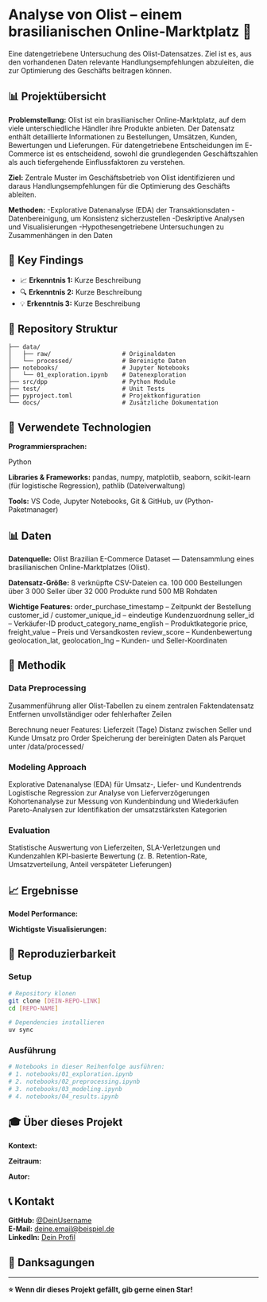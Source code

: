 
# Analyse von Olist – einem brasilianischen Online-Marktplatz 🚀

Eine datengetriebene Untersuchung des Olist-Datensatzes. Ziel ist es, aus den vorhandenen Daten relevante Handlungsempfehlungen abzuleiten, die zur Optimierung des Geschäfts beitragen können.

## 📊 Projektübersicht

**Problemstellung:** 
Olist ist ein brasilianischer Online-Marktplatz, auf dem viele unterschiedliche Händler ihre Produkte anbieten. Der Datensatz enthält detaillierte Informationen zu Bestellungen, Umsätzen, Kunden, Bewertungen und Lieferungen. Für datengetriebene Entscheidungen im E-Commerce ist es entscheidend, sowohl die grundlegenden Geschäftszahlen als auch tiefergehende Einflussfaktoren zu verstehen.

**Ziel:** 
Zentrale Muster im Geschäftsbetrieb von Olist identifizieren und daraus Handlungsempfehlungen für die Optimierung des Geschäfts ableiten.

**Methoden:** 
-Explorative Datenanalyse (EDA) der Transaktionsdaten
-Datenbereinigung, um Konsistenz sicherzustellen
-Deskriptive Analysen und Visualisierungen
-Hypothesengetriebene Untersuchungen zu Zusammenhängen in den Daten

## 🎯 Key Findings

<!-- Hier deine wichtigsten Erkenntnisse in 3-5 Bullet Points -->
- 📈 **Erkenntnis 1:** Kurze Beschreibung
- 🔍 **Erkenntnis 2:** Kurze Beschreibung  
- 💡 **Erkenntnis 3:** Kurze Beschreibung

## 📁 Repository Struktur

```
├── data/
│   ├── raw/                    # Originaldaten
│   └── processed/              # Bereinigte Daten
├── notebooks/                  # Jupyter Notebooks
│   └── 01_exploration.ipynb    # Datenexploration
├── src/dpp                     # Python Module
├── test/                       # Unit Tests
├── pyproject.toml              # Projektkonfiguration
└── docs/                       # Zusätzliche Dokumentation
```

## 🔧 Verwendete Technologien

**Programmiersprachen:**

Python

**Libraries & Frameworks:**
pandas, numpy, matplotlib, seaborn, scikit-learn (für logistische Regression), pathlib (Dateiverwaltung)

**Tools:**
VS Code, Jupyter Notebooks, Git & GitHub, uv (Python-Paketmanager)

## 📊 Daten

**Datenquelle:** 
Olist Brazilian E-Commerce Dataset
— Datensammlung eines brasilianischen Online-Marktplatzes (Olist).

**Datensatz-Größe:** 
8 verknüpfte CSV-Dateien
ca. 100 000 Bestellungen
über 3 000 Seller
über 32 000 Produkte
rund 500 MB Rohdaten

**Wichtige Features:** 
order_purchase_timestamp – Zeitpunkt der Bestellung
customer_id / customer_unique_id – eindeutige Kundenzuordnung
seller_id – Verkäufer-ID
product_category_name_english – Produktkategorie
price, freight_value – Preis und Versandkosten
review_score – Kundenbewertung
geolocation_lat, geolocation_lng – Kunden- und Seller-Koordinaten

## 🤖 Methodik

### Data Preprocessing
Zusammenführung aller Olist-Tabellen zu einem zentralen Faktendatensatz
Entfernen unvollständiger oder fehlerhafter Zeilen

Berechnung neuer Features:
Lieferzeit (Tage)
Distanz zwischen Seller und Kunde
Umsatz pro Order
Speicherung der bereinigten Daten als Parquet unter /data/processed/

### Modeling Approach  
Explorative Datenanalyse (EDA) für Umsatz-, Liefer- und Kundentrends
Logistische Regression zur Analyse von Lieferverzögerungen
Kohortenanalyse zur Messung von Kundenbindung und Wiederkäufen
Pareto-Analysen zur Identifikation der umsatzstärksten Kategorien

### Evaluation
Statistische Auswertung von Lieferzeiten, SLA-Verletzungen und Kundenzahlen
KPI-basierte Bewertung (z. B. Retention-Rate, Umsatzverteilung, Anteil verspäteter Lieferungen)

## 📈 Ergebnisse

**Model Performance:**
<!-- Deine besten Metriken (Accuracy, RMSE, etc.) -->

**Wichtigste Visualisierungen:**
<!-- Verweis auf Key-Plots in deinen Notebooks -->

## 🚀 Reproduzierbarkeit

### Setup
```bash
# Repository klonen
git clone [DEIN-REPO-LINK]
cd [REPO-NAME]

# Dependencies installieren
uv sync
```

### Ausführung
```bash
# Notebooks in dieser Reihenfolge ausführen:
# 1. notebooks/01_exploration.ipynb
# 2. notebooks/02_preprocessing.ipynb  
# 3. notebooks/03_modeling.ipynb
# 4. notebooks/04_results.ipynb
```


## 🎓 Über dieses Projekt

**Kontext:** 
<!-- Im Rahmen welches Kurses/welcher Veranstaltung? -->

**Zeitraum:** 
<!-- Wann hast du das Projekt durchgeführt? -->

**Autor:** 
<!-- Dein Name -->

## 📞 Kontakt

**GitHub:** [@DeinUsername](https://github.com/DeinUsername)  
**E-Mail:** deine.email@beispiel.de  
**LinkedIn:** [Dein Profil](https://linkedin.com/in/dein-profil)

## 🙏 Danksagungen

<!-- Hier kannst du Personen oder Ressourcen erwähnen, die dir geholfen haben -->

---

**⭐ Wenn dir dieses Projekt gefällt, gib gerne einen Star!**
